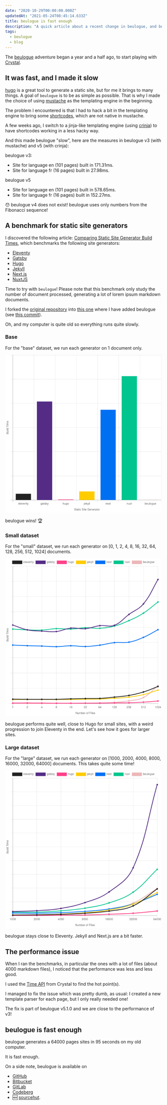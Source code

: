 ```yaml
---
date: "2020-10-29T00:00:00.000Z"
updatedAt: "2021-05-24T08:45:14.633Z"
title: beulogue is fast enough
description: "A quick article about a recent change in beulogue, and benchmarks"
tags:
  - beulogue
  - blog
---
```


The [beulogue](https://github.com/SiegfriedEhret/beulogue/) adventure began a year and a half ago, to start playing with [Crystal](https://crystal-lang.org/).

## It was fast, and I made it slow

[hugo](https://gohugo.io/) is a great tool to generate a static site, but for me it brings to many things. A goal of `beulogue` is to be as simple as possible. That is why I made the choice of using [mustache](https://mustache.github.io/) as the templating engine in the beginning.

The problem I encountered is that I had to hack a bit in the templating engine to bring some [shortcodes](https://beulogue.ehret.me/en/content/shortcodes.html), which are not native in mustache.

A few weeks ago, I switch to a jinja-like templating engine (using [crinja](https://github.com/straight-shoota/crinja/)) to have shortcodes working in a less hacky way.

And this made beulogue "slow", here are the measures in beulogue v3 (with mustache) and v5 (with crinja):

beulogue v3:

- Site for language en (101 pages) built in 171.31ms.
- Site for language fr (16 pages) built in 27.98ms.

beulogue v5

- Site for language en (101 pages) built in 578.65ms.
- Site for language fr (16 pages) built in 152.27ms.

😯 beulogue v4 does not exist! beulogue uses only numbers from the Fibonacci sequence!

## A benchmark for static site generators

I discovered the following article: [Comparing Static Site Generator Build Times](https://css-tricks.com/comparing-static-site-generator-build-times/), which benchmarks the following site generators:

- [Eleventy](https://www.11ty.dev/)
- [Gatsby](https://www.gatsbyjs.com/)
- [Hugo](https://gohugo.io/)
- [Jekyll](https://jekyllrb.com/)
- [Next.js](https://nextjs.org/)
- [NuxtJS](https://nuxtjs.org/)

Time to try with `beulogue`! Please note that this benchmark only study the number of document processed, generating a lot of lorem ipsum markdown documents.

I forked the [original repository](https://github.com/seancdavis/ssg-build-performance-tests) into [this one](https://github.com/SiegfriedEhret/ssg-build-performance-tests) where I have added beulogue (see [this commit](https://github.com/SiegfriedEhret/ssg-build-performance-tests/commit/723501b7beb47ed0d2a0049199619b5c7e131d57)).

Oh, and my computer is quite old so everything runs quite slowly.

### Base

For the "base" dataset, we run each generator on 1 document only.

![Frameworks performance for 1 document](../../../public/assets/contentful/4Wvaj10WUfhiWIxS3TkbTK/f3cb55202f075ab1625f34ebcb7fe2eb/base.png)

beulogue wins! :trophy:

### Small dataset

For the "small" dataset, we run each generator on [0, 1, 2, 4, 8, 16, 32, 64, 128, 256, 512, 1024] documents.

![Frameworks performance for small sites](../../../public/assets/contentful/22vv4UMbOpZW00pyjBNEXb/5c61075f332daef5410bd2257dacd1ad/small-sites.png)

beulogue performs quite well, close to Hugo for small sites, with a weird progression to join Eleventy in the end. Let's see how it goes for larger sites.

### Large dataset

For the "large" dataset, we run each generator on [1000, 2000, 4000, 8000, 16000, 32000, 64000] documents. This takes quite some time!

![Frameworks performance for large sites](../../../public/assets/contentful/71347oDwPwf1v2KFYPbLSs/158e938aeb9becec152fa858f6e1b1b8/large-sites.png)

beulogue stays close to Eleventy. Jekyll and Next.js are a bit faster.

## The performance issue

When I ran the benchmarks, in particular the ones with a lot of files (about 4000 markdown files), I noticed that the performance was less and less good.

I used the [Time API](<https://crystal-lang.org/api/0.35.1/Time.html#measure(&):Time::Span-class-method>) from Crystal to find the hot point(s).

I managed to fix the issue which was pretty dumb, as usual: I created a new template parser for each page, but I only really needed one!

The fix is part of beulogue v5.1.0 and we are close to the performance of v3!

## beulogue is fast enough

beulogue generates a 64000 pages sites in 95 seconds on my old computer.

It is fast enough.

On a side note, beulogue is available on

- [GitHub](https://github.com/SiegfriedEhret/beulogue)
- [Bitbucket](https://bitbucket.org/siegfriedehret/beulogue)
- [GitLab](https://gitlab.com/SiegfriedEhret/beulogue)
- [Codeberg](https://codeberg.org/SiegfriedEhret/beulogue)
- 🆕 [sourcehut](https://git.sr.ht/~siegfriedehret/beulogue).
